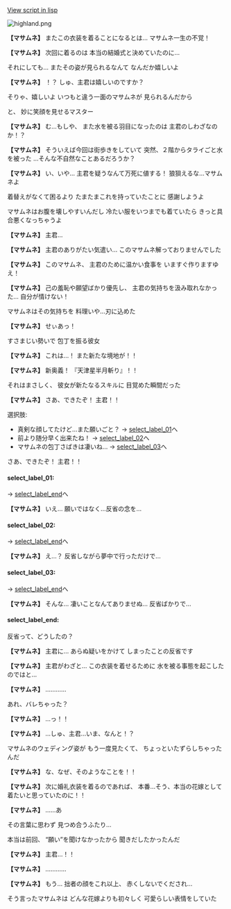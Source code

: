 [View script in lisp](../scripts/10015404.txt)

![highland.png](../images/backgrounds/highland.png)

**【マサムネ】**
またこの衣装を着ることになるとは…
マサムネ一生の不覚！

**【マサムネ】**
次回に着るのは
本当の結婚式と決めていたのに…

それにしても…
またその姿が見られるなんて
なんだか嬉しいよ

**【マサムネ】**
！？
しゅ、主君は嬉しいのですか？

そりゃ、嬉しいよ
いつもと違う一面のマサムネが
見られるんだから

と、
妙に笑顔を見せるマスター

**【マサムネ】**
む…もしや、
また水を被る羽目になったのは
主君のしわざなのか！？

**【マサムネ】**
そういえば今回は街歩きをしていて
突然、２階からタライごと水を被った
…そんな不自然なことあるだろうか？

**【マサムネ】**
い、いや…
主君を疑うなんて万死に値する！
狼狽えるな…マサムネよ

着替えがなくて困るより
たまたまこれを持っていたことに
感謝しようよ

マサムネはお腹を壊しやすいんだし
冷たい服をいつまでも着ていたら
きっと具合悪くなっちゃうよ

**【マサムネ】**
主君…

**【マサムネ】**
主君のありがたい気遣い…
このマサムネ解っておりませんでした

**【マサムネ】**
このマサムネ、
主君のために温かい食事を
いますぐ作りますゆえ！

**【マサムネ】**
己の羞恥や願望ばかり優先し、
主君の気持ちを汲み取れなかった…
自分が情けない！

マサムネはその気持ちを
料理いや…刃に込めた

**【マサムネ】**
せぃあっ！

すさまじい勢いで
包丁を振る彼女

**【マサムネ】**
これは…！
また新たな境地が！！

**【マサムネ】**
新奥義！
『天津星半月斬り』！！

それはまさしく、
彼女が新たなるスキルに
目覚めた瞬間だった

**【マサムネ】**
さあ、できたぞ！
主君！！

選択肢:
- 真剣な顔してたけど…また願いごと？ → [select_label_01](#select_label_01)へ
- 前より随分早く出来たね！ → [select_label_02](#select_label_02)へ
- マサムネの包丁さばきは凄いね… → [select_label_03](#select_label_03)へ

さあ、できたぞ！
主君！！

#### select_label_01:
 → [select_label_end](#select_label_end)へ

**【マサムネ】**
いえ…
願いではなく…反省の念を…

#### select_label_02:
 → [select_label_end](#select_label_end)へ

**【マサムネ】**
え…？
反省しながら夢中で行っただけで…

#### select_label_03:
 → [select_label_end](#select_label_end)へ

**【マサムネ】**
そんな…
凄いことなんてありませぬ…
反省ばかりで…

#### select_label_end:

反省って、どうしたの？

**【マサムネ】**
主君に…
あらぬ疑いをかけて
しまったことの反省です

**【マサムネ】**
主君がわざと…
この衣装を着せるために
水を被る事態を起こしたのではと…

**【マサムネ】**
…………

あれ、バレちゃった？

**【マサムネ】**
…っ！！

**【マサムネ】**
…しゅ、主君…いま、なんと！？

マサムネのウェディング姿が
もう一度見たくて、
ちょっといたずらしちゃったんだ

**【マサムネ】**
な、なぜ、そのようなことを！！

**【マサムネ】**
次に婚礼衣装を着るのであれば、
本番…そう、本当の花嫁として
着たいと思っていたのに！！

**【マサムネ】**
……あ

その言葉に思わず
見つめ合うふたり…

本当は前回、
“願い”を聞けなかったから
聞きだしたかったんだ

**【マサムネ】**
主君…！！

**【マサムネ】**
…………

**【マサムネ】**
もう…
拙者の顔をこれ以上、
赤くしないでくだされ…

そう言ったマサムネは
どんな花嫁よりも初々しく
可愛らしい表情をしていた